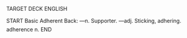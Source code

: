 TARGET DECK
ENGLISH

START
Basic
Adherent
Back: —n. Supporter. —adj. Sticking, adhering.  adherence n.
END
